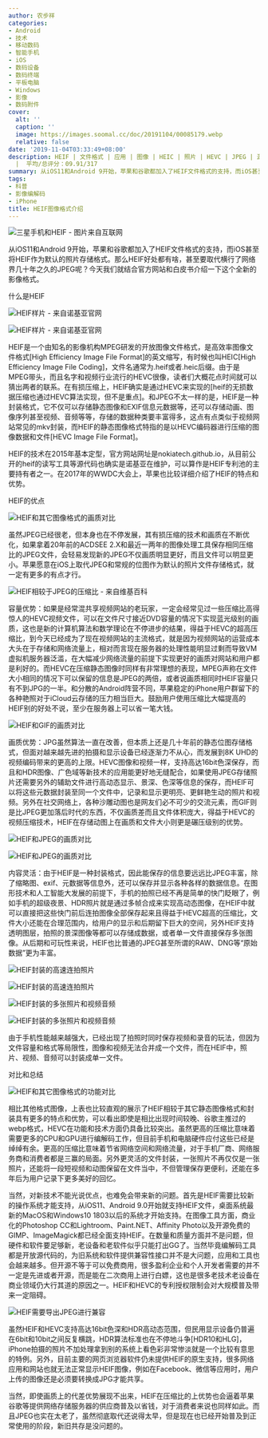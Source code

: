 ```yaml
---
author: 农步祥
categories:
- Android
- 技术
- 移动数码
- 智能手机
- iOS
- 数码设备
- 数码终端
- 平板电脑
- Windows
- 影像
- 数码附件
cover:
  alt: ''
  caption: ''
  image: https://images.soomal.cc/doc/20191104/00085179.webp
  relative: false
date: '2019-11-04T03:33:49+08:00'
description: HEIF | 文件格式 | 应用 | 图像 | HEIC | 照片 | HEVC | JPEG | 源自：soomal.com | 版权：原创
  |  平均/总评分：09.91/317
summary: 从iOS11和Android 9开始，苹果和谷歌都加入了HEIF文件格式的支持，而iOS甚至将HEIF作为默认的照片存储格式。那么HEIF究竟有多大的好处，甚至要取代横行了网络界几十年之久的JPEG呢？今天我们就结合官方网站和白皮书介绍一下这个全新的影像格式。
tags:
- 科普
- 影像编解码
- iPhone
title: HEIF图像格式介绍
---
```


![三星手机和HEIF - 图片来自互联网](https://images.soomal.cc/doc/20191104/00085165.webp)



从iOS11和Android 9开始，苹果和谷歌都加入了HEIF文件格式的支持，而iOS甚至将HEIF作为默认的照片存储格式。那么HEIF好处都有啥，甚至要取代横行了网络界几十年之久的JPEG呢？今天我们就结合官方网站和白皮书介绍一下这个全新的影像格式。



什么是HEIF



![HEIF样片 - 来自诺基亚官网](https://images.soomal.cc/doc/20191104/00085166_01.webp)



![HEIF样片 - 来自诺基亚官网](https://images.soomal.cc/doc/20191104/00085167_01.webp)



HEIF是一个由知名的影像机构MPEG研发的开放图像文件格式，是高效率图像文件格式[High Efficiency Image File Format]的英文缩写，有时候也叫HEIC[High Efficiency Image File Coding]，文件名通常为.heif或者.heic后缀。由于是MPEG带头，而且名字和视频行业流行的HEVC很像，读者们大概花点时间就可以猜出两者的联系。在有损压缩上，HEIF确实是通过HEVC来实现的[heif的无损数据压缩也通过HEVC算法实现，但不是重点]。和JPEG不太一样的是，HEIF是一种封装格式，它不仅可以存储静态图像和EXIF信息元数据等，还可以存储动画、图像序列甚至视频、音频等等，存储的数据种类要丰富得多，这点有点类似于视频网站常见的mkv封装，而HEIF的静态图像格式特指的是以HEVC编码器进行压缩的图像数据和文件[HEVC Image File Format]。



HEIF的技术在2015年基本定型，官方网站网址是nokiatech.github.io，从目前公开的heif的读写工具等源代码也确实是诺基亚在维护，可以算作是HEIF专利池的主要持有者之一。在2017年的WWDC大会上，苹果也比较详细介绍了HEIF的特点和优势。



HEIF的优点



![HEIF和其它图像格式的画质对比](https://images.soomal.cc/doc/20191104/00085173.webp)



虽然JPEG已经很老，但本身也在不停发展，其有损压缩的技术和画质在不断优化，如果拿着20年前的ACDSEE 2.X和最近一两年的图像处理工具保存相同压缩比的JPEG文件，会轻易发现新的JPEG不仅画质明显更好，而且文件可以明显更小。苹果愿意在iOS上取代JPEG和常规的位图作为默认的照片文件存储格式，就一定有更多的有点才行。



![HEIF相较于JPEG的压缩比 - 来自维基百科](https://images.soomal.cc/doc/20191104/00085168.webp)



容量优势：如果是经常混共享视频网站的老玩家，一定会经常见过一些压缩比高得惊人的HEVC视频文件，可以在文件尺寸接近DVD容量的情况下实现蓝光级别的画质，这也是新的计算机算法和数学理论在不停进步的结果，得益于HEVC的超高压缩比，到今天已经成为了现在视频网站的主流格式，就是因为视频网站的运营成本大头在于存储和网络流量上，相对而言现在服务器的处理性能明显过剩而导致VM虚拟机服务器泛滥，在大幅减少网络流量的前提下实现更好的画质对网站和用户都是利好的。而HEVC在压缩静态图像时同样有非常理想的表现，MPEG声称在文件大小相同的情况下可以保留的信息是JPEG的两倍，或者说画质相同时HEIF容量只有不到JPG的一半。和分散的Android阵营不同，苹果稳定的iPhone用户群留下的各种艳照对于iCloud云存储的压力相当巨大。鼓励用户使用压缩比大幅提高的HEIF别的好处不说，至少在服务器上可以省一笔大钱。



![HEIF和GIF的画质对比](https://images.soomal.cc/doc/20191104/00085171.webp)



画质优势：JPG虽然算法一直在改善，但本质上还是几十年前的静态位图存储格式，但面对越来越先进的拍摄和显示设备已经逐渐力不从心，而发展到8K UHD的视频编码带来的更高的上限。HEVC图像和视频一样，支持高达16bit色深保存，而且和HDR图像、广色域等新技术的应用能更好地无缝配合，如果使用JPEG存储照片还需要另外的辅助文件进行高动态显示、景深、色深等信息的保存，而HEIF可以将这些元数据封装至同一个文件中，记录和显示更明亮、更鲜艳生动的照片和视频。另外在社交网络上，各种沙雕动图也是网友们必不可少的交流元素，而GIF则是比JPEG更加落后时代的东西，不仅画质差而且文件体积庞大，得益于HEVC的视频压缩技术，HEIF在存储动图上在画质和文件大小则更是碾压级别的优势。



![HEIF和JPEG的画质对比](https://images.soomal.cc/doc/20191104/00085169_01.webp)



![HEIF和JPEG的画质对比](https://images.soomal.cc/doc/20191104/00085170_01.webp)



内容灵活：由于HEIF是一种封装格式，因此能保存的信息要远远比JPEG丰富，除了缩略图、exif、元数据等信息外，还可以保存并显示各种各样的数据信息。在图形技术和人工智能大发展的前提下，手机的拍照已经不再是简单的快门眨眼了，例如手机的超级夜景、HDR照片就是通过多帧合成来实现高动态图像，在HEIF中就可以直接把这些快门前后连拍图像全部保存起来且得益于HEVC超高的压缩比，文件大小还能在合理范围内，给用户的显示和后期留下巨大的空间，另外HEIF支持透明图层，拍照的景深图像等都可以存储成数据，或者单一文件直接保存多张图像。从后期和可玩性来说，HEIF也比普通的JPEG甚至所谓的RAW、DNG等“原始数据”更为丰富。



![HEIF封装的高速连拍照片](https://images.soomal.cc/doc/20191104/00085177_01.webp)



![HEIF封装的高速连拍照片](https://images.soomal.cc/doc/20191104/00085178_01.webp)



![HEIF封装的多张照片和视频音频](https://images.soomal.cc/doc/20191104/00085175_01.webp)



![HEIF封装的多张照片和视频音频](https://images.soomal.cc/doc/20191104/00085176_01.webp)



由于手机性能越来越强大，已经出现了拍照时同时保存视频和录音的玩法，但因为文件容量和格式等局限性，图像和视频无法合并成一个文件，而在HEIF中，照片、视频、音频可以封装成单一文件。



对比和总结



![HEIF和其它图像格式的功能对比](https://images.soomal.cc/doc/20191104/00085172.webp)



相比其他格式图像，上表也比较直观的展示了HEIF相较于其它静态图像格式和封装具有更多的特点和优势，可以看出即使是相比出现时间较晚、谷歌主推过的webp格式，HEVC在功能和技术方面仍具备比较突出。虽然更高的压缩比意味着需要更多的CPU和GPU进行编解码工作，但目前手机和电脑硬件应付这些已经是绰绰有余。更高的压缩比意味着节省网络空间和网络流量，对于手机厂商、网络服务商和消费者都是三赢的局面。另外更灵活的文件封装，一张照片不再仅仅是一张照片，还能将一段短视频和动图保留在文件当中，不但管理保存更便利，还能在多年后为用户记录下更多美好的回忆。



当然，对新技术不能光说优点，也难免会带来新的问题。首先是HEIF需要比较新的操作系统才能支持，从iOS11、Android 9.0开始就支持HEIF文件，桌面系统最新的MacOS和Windows10 1803以后的系统才开始支持。在图像工具方面，商业化的Photoshop CC和Lightroom、Paint.NET、Affinity Photo以及开源免费的GIMP、ImageMagick都已经全面支持HEIF。在数量和质量方面并不是问题，但硬件和软件要足够新，老设备和老软件似乎只能打出GG了。当然毕竟编解码工具都是开放源代码的，为旧系统和软件提供兼容性接口并不是大问题，应用和工具也会越来越多。但开源不等于可以免费商用，很多盈利企业和个人开发者需要的并不一定是先进或者开源，而是能在二次商用上进行白嫖，这也是很多老技术老设备在商业领域仍大行其道的原因之一。HEIF和HEVC的专利授权限制会对大规模普及带来一定阻碍。



![HEIF需要导出JPEG进行兼容](https://images.soomal.cc/doc/20191104/00085174.webp)



虽然HEIF和HEVC支持高达16bit色深和HDR高动态范围，但民用显示设备仍普遍在6bit和10bit之间反复横跳，HDR算法标准也在不停地斗争[HDR10和HLG]，iPhone拍摄的照片不加处理拿到别的系统上看色彩非常惨淡就是一个比较有意思的特例。另外，目前主要的网页浏览器软件仍未提供HEIF的原生支持，很多网络应用和网站也就无法正常显示HEIF图像，例如在Facebook、微信等应用时，用户上传的图像还是必须要转换成JPG才能共享。



当然，即使画质上的代差优势展现不出来，HEIF在压缩比的上优势也会逼着苹果谷歌等提供网络存储服务器的供应商普及以省钱，对于消费者来说也同样如此。而且JPEG也实在太老了，虽然彻底取代还说得太早，但是现在也已经开始普及到正常使用的阶段，新旧共存是没问题的。